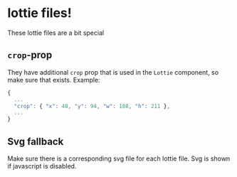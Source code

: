 # lottie files!

These lottie files are a bit special

## `crop`-prop

They have additional `crop` prop that is used in the `Lottie` component, so make sure that exists.
Example:

```javascript
{
  ...
  "crop": { "x": 48, "y": 94, "w": 188, "h": 211 },
  ...
}
```

## Svg fallback

Make sure there is a corresponding svg file for each lottie file. Svg is shown if javascript is disabled.

